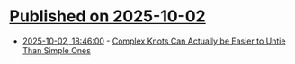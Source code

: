# [Published on 2025-10-02](index.md)

* [2025-10-02, 18:46:00](https://soylentnews.org/article.pl?sid=25/09/30/1328225&from=rss) - [Complex Knots Can Actually be Easier to Untie Than Simple Ones](https://soylentnews.org/article.pl?sid=25/09/30/1328225&from=rss)
